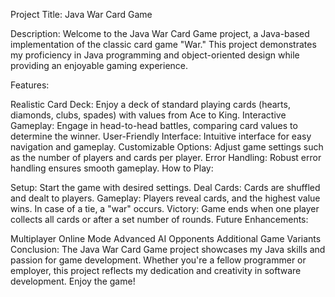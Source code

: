 Project Title: Java War Card Game

Description:
Welcome to the Java War Card Game project, a Java-based implementation of the classic card game "War." This project demonstrates my proficiency in Java programming and object-oriented design while providing an enjoyable gaming experience.

Features:

Realistic Card Deck: Enjoy a deck of standard playing cards (hearts, diamonds, clubs, spades) with values from Ace to King.
Interactive Gameplay: Engage in head-to-head battles, comparing card values to determine the winner.
User-Friendly Interface: Intuitive interface for easy navigation and gameplay.
Customizable Options: Adjust game settings such as the number of players and cards per player.
Error Handling: Robust error handling ensures smooth gameplay.
How to Play:

Setup: Start the game with desired settings.
Deal Cards: Cards are shuffled and dealt to players.
Gameplay: Players reveal cards, and the highest value wins. In case of a tie, a "war" occurs.
Victory: Game ends when one player collects all cards or after a set number of rounds.
Future Enhancements:

Multiplayer Online Mode
Advanced AI Opponents
Additional Game Variants
Conclusion:
The Java War Card Game project showcases my Java skills and passion for game development. Whether you're a fellow programmer or employer, this project reflects my dedication and creativity in software development. Enjoy the game!
